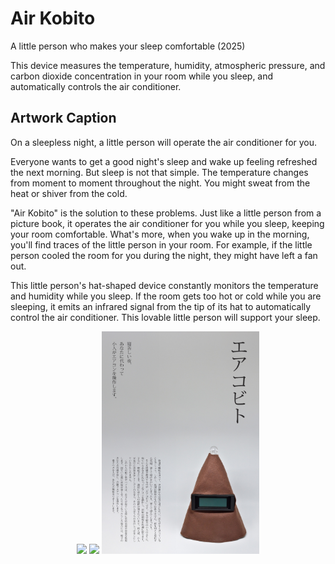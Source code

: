 # Air Kobito

A little person who makes your sleep comfortable (2025)



This device measures the temperature, humidity, atmospheric pressure, and carbon dioxide concentration in your room while you sleep, and automatically controls the air conditioner.



## Artwork Caption

On a sleepless night, a little person will operate the air conditioner for you.

Everyone wants to get a good night's sleep and wake up feeling refreshed the next morning. But sleep is not that simple. The temperature changes from moment to moment throughout the night. You might sweat from the heat or shiver from the cold.

"Air Kobito" is the solution to these problems. Just like a little person from a picture book, it operates the air conditioner for you while you sleep, keeping your room comfortable. What's more, when you wake up in the morning, you'll find traces of the little person in your room. For example, if the little person cooled the room for you during the night, they might have left a fan out.

This little person's hat-shaped device constantly monitors the temperature and humidity while you sleep. If the room gets too hot or cold while you are sleeping, it emits an infrared signal from the tip of its hat to automatically control the air conditioner.
This lovable little person will support your sleep.



<div style="text-align: center">
    <img src="img/img1.jpg" width="50%">
    <img src="img/img2.jpg" width="50%">
    <img src="img/img3.jpg" width="50%">
</div>
